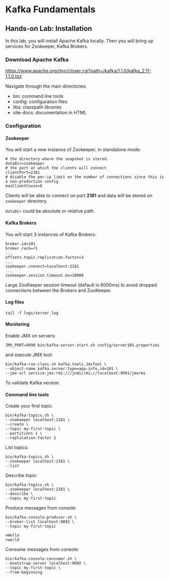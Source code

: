 # Kafka Fundamentals

## Hands-on Lab: Installation

In this lab, you will install Apache Kafka locally. Then you will bring up services for Zookeeper, Kafka Brokers. 

### Download Apache Kafka

https://www.apache.org/dyn/closer.cgi?path=/kafka/1.1.0/kafka_2.11-1.1.0.tgz

Navigate through the main directories: 

* bin: command line tools
* config: configuration files
* libs: classpath libraries
* site-docs: documentation in HTML

### Configuration

#### Zookeeper

You will start a new instance of Zookeeper, in standalone mode:

```properties
# the directory where the snapshot is stored.
dataDir=zookeeper
# the port at which the clients will connect
clientPort=2181
# disable the per-ip limit on the number of connections since this is a non-production config
maxClientCnxns=0
```

Clients will be able to connect on port **2181** and data will be stored on `zookeeper` directory.

`dataDir` could be absolute or relative path.

#### Kafka Brokers

You will start 3 instances of Kafka Brokers:

```
broker.id=101
broker.rack=r1
...
offsets.topic.replication.factor=3
...
zookeeper.connect=localhost:2181
...
zookeeper.session.timeout.ms=30000
```

Large ZooKeeper session timeout (default is 6000ms) to avoid dropped connections between the Brokers and ZooKeeper.

#### Log files

```
tail -f logs/server.log
```

#### Monitoring

Enable JMX on servers:

```
JMX_PORT=9990 bin/kafka-server-start.sh config/server101.properties
```

and execute JMX tool:

```
bin/kafka-run-class.sh kafka.tools.JmxTool \
--object-name kafka.server:type=app-info,id=101 \
--jmx-url service:jmx:rmi:///jndi/rmi://localhost:9991/jmxrmi
```

To validate Kafka version.

#### Command line tools

Create your first topic:

```
bin/kafka-topics.sh \
--zookeeper localhost:2181 \
--create \
--topic my-first-topic \
--partitions 1 \
--replication-factor 1
```

List topics:

```
bin/kafka-topics.sh \
--zookeeper localhost:2181 \
--list
```

Describe topic:

```
bin/kafka-topics.sh \
--zookeeper localhost:2181 \
--describe \
--topic my-first-topic
```

Produce messages from console:

```
bin/kafka-console-producer.sh \
--broker-list localhost:9092 \
--topic my-first-topic 

>Hello
>world
```

Consume messages from console:

```
bin/kafka-console-consumer.sh \
--bootstrap-server localhost:9092 \
--topic my-first-topic \
--from-beginning
```